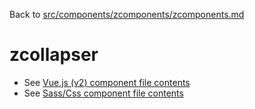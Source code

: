 Back to [src/components/zcomponents/zcomponents.md](../../zcomponents.md)

# zcollapser

 - See [Vue.js (v2) component file contents](./zcollapser.vue)
 - See [Sass/Css component file contents](./zcollapser.scss)
